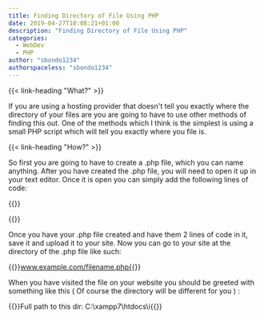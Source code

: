 ```yaml
---
title: Finding Directory of File Using PHP
date: 2019-04-27T10:08:21+01:00
description: "Finding Directory of File Using PHP"
categories:
  - WebDev
  - PHP
author: "sbondo1234"
authorspaceless: "sbondo1234"
---
```


{{< link-heading "What?" >}}

If you are using a hosting provider that doesn't tell you exactly where the directory of your files are you are going to have to use other methods of finding this out. One of the methods which I think is the simplest is using a small PHP script which will tell you exactly where you file is.

{{< link-heading "How?" >}}

So first you are going to have to create a .php file, which you can name anything. After you have created the .php file, you will need to open it up in your text editor. Once it is open you can simply add the following lines of code:

{{<highlight PHP>}}
<?php $dir = dirname(__FILE__);
echo "
Full path to this dir: " . $dir . "
"; ?>
{{</highlight>}}

Once you have your .php file created and have them 2 lines of code in it, save it and upload it to your site. Now you can go to your site at the directory of the .php file like such:

{{<highlight PHP>}}www.example.com/filename.php{{</highlight>}}

When you have visited the file on your website you should be greeted with something like this ( Of course the directory will be different for you ) :

{{<highlight PHP>}}Full path to this dir: C:\xampp7\htdocs\i{{</highlight>}}
